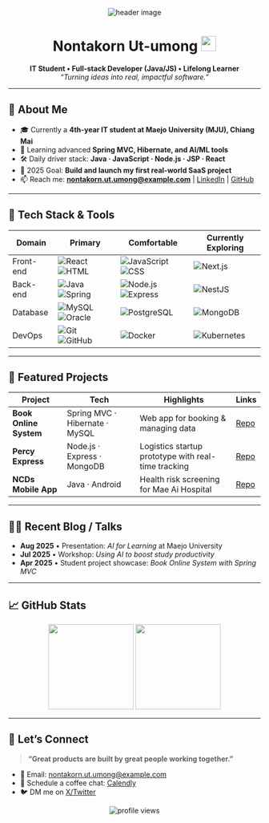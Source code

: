 <!-- Banner / Cover -->
<p align="center">
  <img src="https://i.imgur.com/5i1Eo1U.png" alt="header image" /> <!-- สามารถเปลี่ยนเป็น banner ของคุณเอง -->
</p>

<h1 align="center">Nontakorn Ut-umong <img height="30" src="https://em-content.zobj.net/thumbs/120/apple/354/waving-hand_1f44b.png" /></h1>

<p align="center">
  <strong>IT Student • Full-stack Developer (Java/JS) • Lifelong Learner</strong><br/>
  <em>“Turning ideas into real, impactful software.”</em>
</p>

---

## 🚀 About Me
- 🎓  Currently a **4th-year IT student at Maejo University (MJU), Chiang Mai**  
- 🌱  Learning advanced **Spring MVC, Hibernate, and AI/ML tools**  
- 🛠  Daily driver stack: **Java · JavaScript · Node.js · JSP · React**  
- 🎯  2025 Goal: **Build and launch my first real-world SaaS project**  
- 📫  Reach me: **nontakorn.ut.umong@example.com** | [LinkedIn](https://www.linkedin.com/) | [GitHub](https://github.com/yourusername)

---

## 🧰 Tech Stack & Tools
<div align="center">

| Domain | Primary | Comfortable | Currently Exploring |
|--------|---------|-------------|---------------------|
| Front-end | ![React](https://img.shields.io/badge/React-20232A?logo=react&logoColor=61DAFB) ![HTML](https://img.shields.io/badge/HTML5-E34F26?logo=html5&logoColor=white) | ![JavaScript](https://img.shields.io/badge/JavaScript-F7DF1E?logo=javascript&logoColor=black) ![CSS](https://img.shields.io/badge/CSS3-1572B6?logo=css3&logoColor=white) | ![Next.js](https://img.shields.io/badge/Next.js-000?logo=nextdotjs) |
| Back-end | ![Java](https://img.shields.io/badge/Java-ED8B00?logo=openjdk&logoColor=white) ![Spring](https://img.shields.io/badge/Spring-6DB33F?logo=spring&logoColor=white) | ![Node.js](https://img.shields.io/badge/Node.js-339933?logo=node.js&logoColor=white) ![Express](https://img.shields.io/badge/Express-000?logo=express&logoColor=white) | ![NestJS](https://img.shields.io/badge/NestJS-E0234E?logo=nestjs&logoColor=white) |
| Database | ![MySQL](https://img.shields.io/badge/MySQL-4479A1?logo=mysql&logoColor=white) ![Oracle](https://img.shields.io/badge/Oracle-F80000?logo=oracle&logoColor=white) | ![PostgreSQL](https://img.shields.io/badge/PostgreSQL-4169E1?logo=postgresql&logoColor=white) | ![MongoDB](https://img.shields.io/badge/MongoDB-47A248?logo=mongodb&logoColor=white) |
| DevOps | ![Git](https://img.shields.io/badge/Git-F05032?logo=git&logoColor=white) ![GitHub](https://img.shields.io/badge/GitHub-181717?logo=github&logoColor=white) | ![Docker](https://img.shields.io/badge/Docker-2496ED?logo=docker&logoColor=white) | ![Kubernetes](https://img.shields.io/badge/Kubernetes-326CE5?logo=kubernetes&logoColor=white) |

</div>

---

## 📌 Featured Projects
| Project | Tech | Highlights | Links |
|---------|------|-----------|-------|
| **Book Online System** | Spring MVC · Hibernate · MySQL | Web app for booking & managing data | [Repo](https://github.com/yourusername/book-online) |
| **Percy Express** | Node.js · Express · MongoDB | Logistics startup prototype with real-time tracking | [Repo](https://github.com/yourusername/percy-express) |
| **NCDs Mobile App** | Java · Android | Health risk screening for Mae Ai Hospital | [Repo](https://github.com/yourusername/ncds-app) |

---

## ✍🏻 Recent Blog / Talks
- **Aug 2025** • Presentation: *AI for Learning* at Maejo University  
- **Jul 2025** • Workshop: *Using AI to boost study productivity*  
- **Apr 2025** • Student project showcase: *Book Online System with Spring MVC*  

---

## 📈 GitHub Stats
<div align="center">
  <img height="170" src="https://github-readme-stats.vercel.app/api?username=yourusername&show_icons=true&hide_border=true" />
  <img height="170" src="https://github-readme-stats.vercel.app/api/top-langs/?username=yourusername&layout=compact&hide_border=true" />
</div>

---

## 🤝 Let’s Connect
> **“Great products are built by great people working together.”**

- 💌 Email: nontakorn.ut.umong@example.com  
- 📝 Schedule a coffee chat: [Calendly](https://calendly.com/)  
- 🐦 DM me on [X/Twitter](https://twitter.com/)  

<p align="center">
  <img src="https://komarev.com/ghpvc/?username=yourusername&style=flat-square" alt="profile views"/>
</p>
